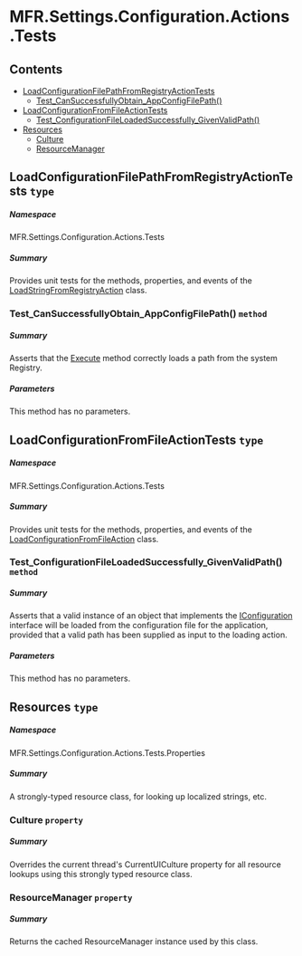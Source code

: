 <a name='assembly'></a>
# MFR.Settings.Configuration.Actions.Tests

## Contents

- [LoadConfigurationFilePathFromRegistryActionTests](#T-MFR-Settings-Configuration-Actions-Tests-LoadConfigurationFilePathFromRegistryActionTests 'MFR.Settings.Configuration.Actions.Tests.LoadConfigurationFilePathFromRegistryActionTests')
  - [Test_CanSuccessfullyObtain_AppConfigFilePath()](#M-MFR-Settings-Configuration-Actions-Tests-LoadConfigurationFilePathFromRegistryActionTests-Test_CanSuccessfullyObtain_AppConfigFilePath 'MFR.Settings.Configuration.Actions.Tests.LoadConfigurationFilePathFromRegistryActionTests.Test_CanSuccessfullyObtain_AppConfigFilePath')
- [LoadConfigurationFromFileActionTests](#T-MFR-Settings-Configuration-Actions-Tests-LoadConfigurationFromFileActionTests 'MFR.Settings.Configuration.Actions.Tests.LoadConfigurationFromFileActionTests')
  - [Test_ConfigurationFileLoadedSuccessfully_GivenValidPath()](#M-MFR-Settings-Configuration-Actions-Tests-LoadConfigurationFromFileActionTests-Test_ConfigurationFileLoadedSuccessfully_GivenValidPath 'MFR.Settings.Configuration.Actions.Tests.LoadConfigurationFromFileActionTests.Test_ConfigurationFileLoadedSuccessfully_GivenValidPath')
- [Resources](#T-MFR-Settings-Configuration-Actions-Tests-Properties-Resources 'MFR.Settings.Configuration.Actions.Tests.Properties.Resources')
  - [Culture](#P-MFR-Settings-Configuration-Actions-Tests-Properties-Resources-Culture 'MFR.Settings.Configuration.Actions.Tests.Properties.Resources.Culture')
  - [ResourceManager](#P-MFR-Settings-Configuration-Actions-Tests-Properties-Resources-ResourceManager 'MFR.Settings.Configuration.Actions.Tests.Properties.Resources.ResourceManager')

<a name='T-MFR-Settings-Configuration-Actions-Tests-LoadConfigurationFilePathFromRegistryActionTests'></a>
## LoadConfigurationFilePathFromRegistryActionTests `type`

##### Namespace

MFR.Settings.Configuration.Actions.Tests

##### Summary

Provides unit tests for the methods, properties, and events of the
[LoadStringFromRegistryAction](#T-MFR-LoadStringFromRegistryAction 'MFR.LoadStringFromRegistryAction')
class.

<a name='M-MFR-Settings-Configuration-Actions-Tests-LoadConfigurationFilePathFromRegistryActionTests-Test_CanSuccessfullyObtain_AppConfigFilePath'></a>
### Test_CanSuccessfullyObtain_AppConfigFilePath() `method`

##### Summary

Asserts that the
[Execute](#M-MFR-LoadStringFromRegistryAction-Execute 'MFR.LoadStringFromRegistryAction.Execute')
method
correctly loads a path from the system Registry.

##### Parameters

This method has no parameters.

<a name='T-MFR-Settings-Configuration-Actions-Tests-LoadConfigurationFromFileActionTests'></a>
## LoadConfigurationFromFileActionTests `type`

##### Namespace

MFR.Settings.Configuration.Actions.Tests

##### Summary

Provides unit tests for the methods, properties, and events of the
[LoadConfigurationFromFileAction](#T-MFR-LoadConfigurationFromFileAction 'MFR.LoadConfigurationFromFileAction')
class.

<a name='M-MFR-Settings-Configuration-Actions-Tests-LoadConfigurationFromFileActionTests-Test_ConfigurationFileLoadedSuccessfully_GivenValidPath'></a>
### Test_ConfigurationFileLoadedSuccessfully_GivenValidPath() `method`

##### Summary

Asserts that a valid instance of an object that implements the
[IConfiguration](#T-MFR-Settings-Configuration-Interfaces-IConfiguration 'MFR.Settings.Configuration.Interfaces.IConfiguration')
interface will be loaded from
the configuration file for the application, provided that a valid
path has been supplied as input to the loading action.

##### Parameters

This method has no parameters.

<a name='T-MFR-Settings-Configuration-Actions-Tests-Properties-Resources'></a>
## Resources `type`

##### Namespace

MFR.Settings.Configuration.Actions.Tests.Properties

##### Summary

A strongly-typed resource class, for looking up localized strings, etc.

<a name='P-MFR-Settings-Configuration-Actions-Tests-Properties-Resources-Culture'></a>
### Culture `property`

##### Summary

Overrides the current thread's CurrentUICulture property for all
  resource lookups using this strongly typed resource class.

<a name='P-MFR-Settings-Configuration-Actions-Tests-Properties-Resources-ResourceManager'></a>
### ResourceManager `property`

##### Summary

Returns the cached ResourceManager instance used by this class.
